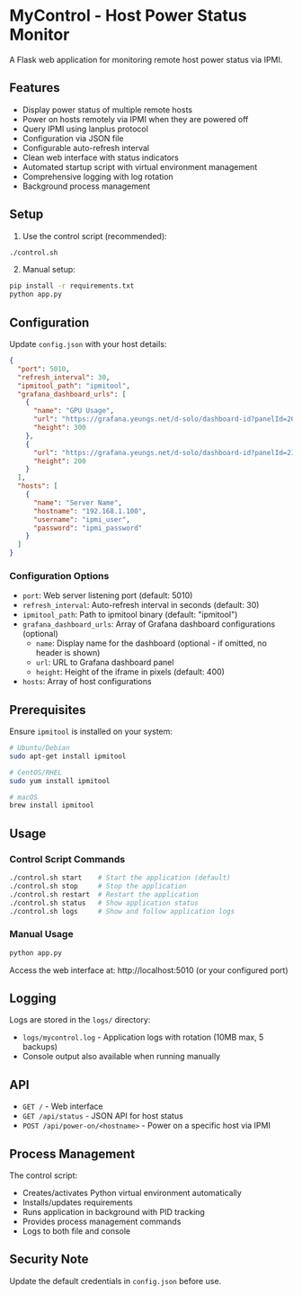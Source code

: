 # MyControl - Host Power Status Monitor

A Flask web application for monitoring remote host power status via IPMI.

## Features

- Display power status of multiple remote hosts
- Power on hosts remotely via IPMI when they are powered off
- Query IPMI using lanplus protocol
- Configuration via JSON file
- Configurable auto-refresh interval
- Clean web interface with status indicators
- Automated startup script with virtual environment management
- Comprehensive logging with log rotation
- Background process management

## Setup

1. Use the control script (recommended):
```bash
./control.sh
```

2. Manual setup:
```bash
pip install -r requirements.txt
python app.py
```

## Configuration

Update `config.json` with your host details:
```json
{
  "port": 5010,
  "refresh_interval": 30,
  "ipmitool_path": "ipmitool",
  "grafana_dashboard_urls": [
    {
      "name": "GPU Usage",
      "url": "https://grafana.yeungs.net/d-solo/dashboard-id?panelId=20",
      "height": 300
    },
    {
      "url": "https://grafana.yeungs.net/d-solo/dashboard-id?panelId=21",
      "height": 200
    }
  ],
  "hosts": [
    {
      "name": "Server Name",
      "hostname": "192.168.1.100",
      "username": "ipmi_user",
      "password": "ipmi_password"
    }
  ]
}
```

### Configuration Options

- `port`: Web server listening port (default: 5010)
- `refresh_interval`: Auto-refresh interval in seconds (default: 30)
- `ipmitool_path`: Path to ipmitool binary (default: "ipmitool")
- `grafana_dashboard_urls`: Array of Grafana dashboard configurations (optional)
  - `name`: Display name for the dashboard (optional - if omitted, no header is shown)
  - `url`: URL to Grafana dashboard panel
  - `height`: Height of the iframe in pixels (default: 400)
- `hosts`: Array of host configurations

## Prerequisites

Ensure `ipmitool` is installed on your system:
```bash
# Ubuntu/Debian
sudo apt-get install ipmitool

# CentOS/RHEL
sudo yum install ipmitool

# macOS
brew install ipmitool
```

## Usage

### Control Script Commands

```bash
./control.sh start    # Start the application (default)
./control.sh stop     # Stop the application
./control.sh restart  # Restart the application
./control.sh status   # Show application status
./control.sh logs     # Show and follow application logs
```

### Manual Usage

```bash
python app.py
```

Access the web interface at: http://localhost:5010 (or your configured port)

## Logging

Logs are stored in the `logs/` directory:
- `logs/mycontrol.log` - Application logs with rotation (10MB max, 5 backups)
- Console output also available when running manually

## API

- `GET /` - Web interface
- `GET /api/status` - JSON API for host status
- `POST /api/power-on/<hostname>` - Power on a specific host via IPMI

## Process Management

The control script:
- Creates/activates Python virtual environment automatically
- Installs/updates requirements
- Runs application in background with PID tracking
- Provides process management commands
- Logs to both file and console

## Security Note

Update the default credentials in `config.json` before use.
